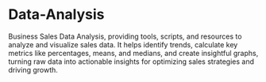 # Data-Analysis
Business Sales Data Analysis, providing tools, scripts, and resources to analyze and visualize sales data. It helps identify trends, calculate key metrics like percentages, means, and medians, and create insightful graphs, turning raw data into actionable insights for optimizing sales strategies and driving growth.

